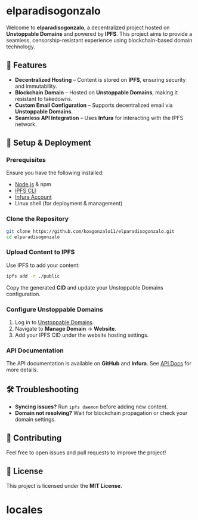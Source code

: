 # elparadisogonzalo  

Welcome to **elparadisogonzalo**, a decentralized project hosted on **Unstoppable Domains** and powered by **IPFS**. This project aims to provide a seamless, censorship-resistant experience using blockchain-based domain technology.  

## 🚀 Features  

- **Decentralized Hosting** – Content is stored on **IPFS**, ensuring security and immutability.  
- **Blockchain Domain** – Hosted on **Unstoppable Domains**, making it resistant to takedowns.  
- **Custom Email Configuration** – Supports decentralized email via **Unstoppable Domains**.  
- **Seamless API Integration** – Uses **Infura** for interacting with the IPFS network.  

## 🔧 Setup & Deployment  

### Prerequisites  
Ensure you have the following installed:  
- [Node.js](https://nodejs.org/) & npm  
- [IPFS CLI](https://docs.ipfs.tech/install/)  
- [Infura Account](https://infura.io/)  
- Linux shell (for deployment & management)  

### Clone the Repository  
```bash
git clone https://github.com/koagonzalo11/elparadisogonzalo.git
cd elparadisogonzalo
```

### Upload Content to IPFS  
Use IPFS to add your content:  
```bash
ipfs add -r ./public
```
Copy the generated **CID** and update your Unstoppable Domains configuration.  

### Configure Unstoppable Domains  
1. Log in to [Unstoppable Domains](https://unstoppabledomains.com/).  
2. Navigate to **Manage Domain** → **Website**.  
3. Add your IPFS CID under the website hosting settings.  

### API Documentation  
The API documentation is available on **GitHub** and **Infura**. See [API Docs](https://github.com/elparadisogonzalo/elparadisogonzalo.github.io/wiki) for more details.  

## 🛠 Troubleshooting  
- **Syncing issues?** Run `ipfs daemon` before adding new content.  
- **Domain not resolving?** Wait for blockchain propagation or check your domain settings.  

## 🤝 Contributing  
Feel free to open issues and pull requests to improve the project!  

## 📜 License  
This project is licensed under the **MIT License**.  

# locales